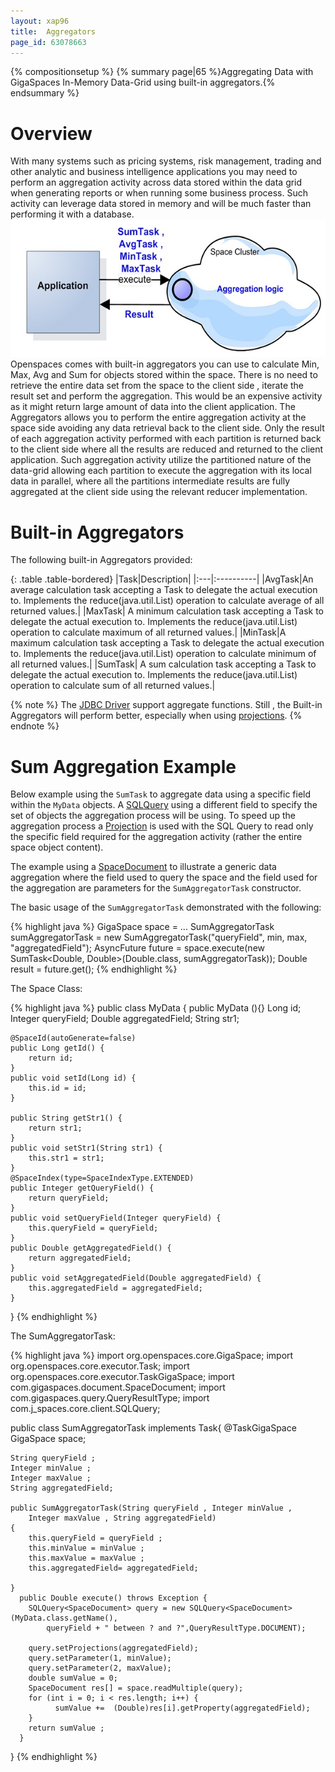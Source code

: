 ```yaml
---
layout: xap96
title:  Aggregators
page_id: 63078663
---
```


{% compositionsetup %}
{% summary page|65 %}Aggregating Data with GigaSpaces In-Memory Data-Grid using built-in aggregators.{% endsummary %}

# Overview

With many systems such as pricing systems, risk management, trading and other analytic and business intelligence applications you may need to perform an aggregation activity across data stored within the data grid when generating reports or when running some business process. Such activity can leverage data stored in memory and will be much faster than performing it with a database.
![aggreg.jpg](/attachment_files/aggreg.jpg)
Openspaces comes with built-in aggregators you can use to calculate Min, Max, Avg and Sum for objects stored within the space. There is no need to retrieve the entire data set from the space to the client side , iterate the result set and perform the aggregation. This would be an expensive activity as it might return large amount of data into the client application. The Aggregators allows you to perform the entire aggregation activity at the space side avoiding any data retrieval back to the client side. Only the result of each aggregation activity performed with each partition is returned back to the client side where all the results are reduced and returned to the client application. Such aggregation activity utilize the partitioned nature of the data-grid allowing each partition to execute the aggregation with its local data in parallel, where all the partitions intermediate results are fully aggregated at the client side using the relevant reducer implementation.

# Built-in Aggregators

The following built-in Aggregators provided:

{: .table .table-bordered}
|Task|Description|
|:---|:----------|
|AvgTask|An average calculation task accepting a Task to delegate the actual execution to. Implements the reduce(java.util.List) operation to calculate average of all returned values.|
|MaxTask| A minimum calculation task accepting a Task to delegate the actual execution to. Implements the reduce(java.util.List) operation to calculate maximum of all returned values.|
|MinTask|A maximum calculation task accepting a Task to delegate the actual execution to. Implements the reduce(java.util.List) operation to calculate minimum of all returned values.|
|SumTask| A sum calculation task accepting a Task to delegate the actual execution to. Implements the reduce(java.util.List) operation to calculate sum of all returned values.|

{% note %}
The [JDBC Driver](/xap96/jdbc-driver.html) support aggregate functions. Still , the Built-in Aggregators will perform better, especially when using [projections](/xap96/getting-partial-results-using-projection-api.html).
{% endnote %}

# Sum Aggregation Example

Below example using the `SumTask` to aggregate data using a specific field within the `MyData` objects. A [SQLQuery](/xap96/sqlquery.html) using a different field to specify the set of objects the aggregation process will be using. To speed up the aggregation process a [Projection](/xap96/getting-partial-results-using-projection-api.html) is used with the SQL Query to read only the specific field required for the aggregation activity (rather the entire space object content).

The example using a [SpaceDocument](/xap96/document-api.html) to illustrate a generic data aggregation where the field used to query the space and the field used for the aggregation are parameters for the `SumAggregatorTask` constructor.

The basic usage of the `SumAggregatorTask` demonstrated with the following:

{% highlight java %}
GigaSpace space = ...
SumAggregatorTask sumAggregatorTask = new SumAggregatorTask("queryField", min, max, "aggregatedField");
AsyncFuture<Double> future = space.execute(new SumTask<Double, Double>(Double.class, sumAggregatorTask));
Double result = future.get();
{% endhighlight %}

The Space Class:

{% highlight java %}
public class MyData {
	public MyData (){}
	Long	id;
	Integer queryField;
	Double 	aggregatedField;
	String	str1;

	@SpaceId(autoGenerate=false)
	public Long getId() {
		return id;
	}
	public void setId(Long id) {
		this.id = id;
	}

	public String getStr1() {
		return str1;
	}
	public void setStr1(String str1) {
		this.str1 = str1;
	}
	@SpaceIndex(type=SpaceIndexType.EXTENDED)
	public Integer getQueryField() {
		return queryField;
	}
	public void setQueryField(Integer queryField) {
		this.queryField = queryField;
	}
	public Double getAggregatedField() {
		return aggregatedField;
	}
	public void setAggregatedField(Double aggregatedField) {
		this.aggregatedField = aggregatedField;
	}
}
{% endhighlight %}

The SumAggregatorTask:

{% highlight java %}
import org.openspaces.core.GigaSpace;
import org.openspaces.core.executor.Task;
import org.openspaces.core.executor.TaskGigaSpace;
import com.gigaspaces.document.SpaceDocument;
import com.gigaspaces.query.QueryResultType;
import com.j_spaces.core.client.SQLQuery;

public class SumAggregatorTask implements Task<Double>{
	@TaskGigaSpace
	GigaSpace space;

	String queryField ;
	Integer minValue ;
	Integer maxValue ;
	String aggregatedField;

	public SumAggregatorTask(String queryField , Integer minValue ,
		Integer maxValue , String aggregatedField)
	{
		this.queryField = queryField ;
		this.minValue = minValue ;
		this.maxValue = maxValue ;
		this.aggregatedField= aggregatedField;

	}
	  public Double execute() throws Exception {
		SQLQuery<SpaceDocument> query = new SQLQuery<SpaceDocument>(MyData.class.getName(),
			queryField + " between ? and ?",QueryResultType.DOCUMENT);

		query.setProjections(aggregatedField);
		query.setParameter(1, minValue);
		query.setParameter(2, maxValue);
		double sumValue = 0;
		SpaceDocument res[] = space.readMultiple(query);
		for (int i = 0; i < res.length; i++) {
			  sumValue +=  (Double)res[i].getProperty(aggregatedField);
		}
		return sumValue ;
	  }
}
{% endhighlight %}

